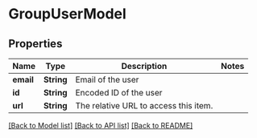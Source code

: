 # GroupUserModel

## Properties

Name | Type | Description | Notes
------------ | ------------- | ------------- | -------------
**email** | **String** | Email of the user | 
**id** | **String** | Encoded ID of the user | 
**url** | **String** | The relative URL to access this item. | 

[[Back to Model list]](../README.md#documentation-for-models) [[Back to API list]](../README.md#documentation-for-api-endpoints) [[Back to README]](../README.md)



